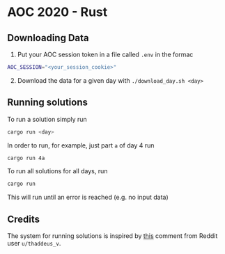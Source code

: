 # AOC 2020 - Rust

## Downloading Data

1. Put your AOC session token in a file called `.env` in the formac
```bash
AOC_SESSION="<your_session_cookie>"
```
2. Download the data for a given day with `./download_day.sh <day>`

## Running solutions

To run a solution simply run
```bash
cargo run <day>
```
In order to run, for example, just part `a` of day 4 run
```bash
cargo run 4a
```
To run all solutions for all days, run
```bash
cargo run
```
This will run until an error is reached (e.g. no input data)


## Credits

The system for running solutions is inspired by [this](https://www.reddit.com/r/adventofcode/comments/e5sa2d/comment/f9ltko3/?utm_source=share&utm_medium=web3x&utm_name=web3xcss&utm_term=1&utm_content=share_button) comment from Reddit user `u/thaddeus_v`.
